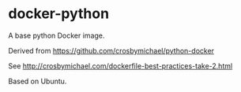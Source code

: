 docker-python
=============

A base python Docker image.

Derived from https://github.com/crosbymichael/python-docker

See http://crosbymichael.com/dockerfile-best-practices-take-2.html

Based on Ubuntu.
